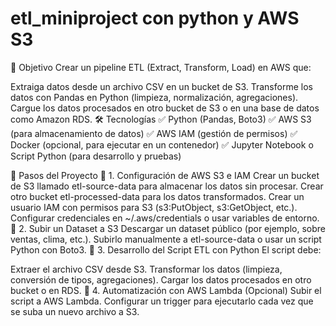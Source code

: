 # etl_miniproject con python y AWS S3

🎯 Objetivo
Crear un pipeline ETL (Extract, Transform, Load) en AWS que:

Extraiga datos desde un archivo CSV en un bucket de S3.
Transforme los datos con Pandas en Python (limpieza, normalización, agregaciones).
Cargue los datos procesados en otro bucket de S3 o en una base de datos como Amazon RDS.
🛠 Tecnologías
✅ Python (Pandas, Boto3)
✅ AWS S3 (para almacenamiento de datos)
✅ AWS IAM (gestión de permisos)
✅ Docker (opcional, para ejecutar en un contenedor)
✅ Jupyter Notebook o Script Python (para desarrollo y pruebas)

📌 Pasos del Proyecto
🔹 1. Configuración de AWS S3 e IAM
Crear un bucket de S3 llamado etl-source-data para almacenar los datos sin procesar.
Crear otro bucket etl-processed-data para los datos transformados.
Crear un usuario IAM con permisos para S3 (s3:PutObject, s3:GetObject, etc.).
Configurar credenciales en ~/.aws/credentials o usar variables de entorno.
🔹 2. Subir un Dataset a S3
Descargar un dataset público (por ejemplo, sobre ventas, clima, etc.).
Subirlo manualmente a etl-source-data o usar un script Python con Boto3.
🔹 3. Desarrollo del Script ETL con Python
El script debe:

Extraer el archivo CSV desde S3.
Transformar los datos (limpieza, conversión de tipos, agregaciones).
Cargar los datos procesados en otro bucket o en RDS.
🔹 4. Automatización con AWS Lambda (Opcional)
Subir el script a AWS Lambda.
Configurar un trigger para ejecutarlo cada vez que se suba un nuevo archivo a S3.
